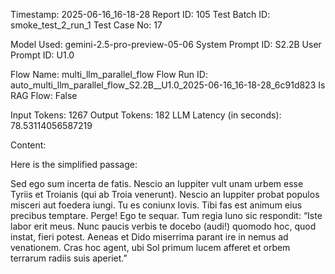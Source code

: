 Timestamp: 2025-06-16_16-18-28
Report ID: 105
Test Batch ID: smoke_test_2_run_1
Test Case No: 17

Model Used: gemini-2.5-pro-preview-05-06
System Prompt ID: S2.2B
User Prompt ID: U1.0

Flow Name: multi_llm_parallel_flow
Flow Run ID: auto_multi_llm_parallel_flow_S2.2B__U1.0_2025-06-16_16-18-28_6c91d823
Is RAG Flow: False

Input Tokens: 1267
Output Tokens: 182
LLM Latency (in seconds): 78.53114056587219

Content:

Here is the simplified passage:

Sed ego sum incerta de fatis. Nescio an Iuppiter vult unam urbem esse Tyriis et Troianis (qui ab Troia venerunt). Nescio an Iuppiter probat populos misceri aut foedera iungi.
Tu es coniunx Iovis. Tibi fas est animum eius precibus temptare.
Perge! Ego te sequar.
Tum regia Iuno sic respondit:
“Iste labor erit meus. Nunc paucis verbis te docebo (audi!) quomodo hoc, quod instat, fieri potest. Aeneas et Dido miserrima parant ire in nemus ad venationem. Cras hoc agent, ubi Sol primum lucem afferet et orbem terrarum radiis suis aperiet.”
